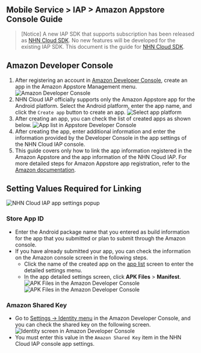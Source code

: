 ## Mobile Service > IAP > Amazon Appstore Console Guide

> [Notice]
> A new IAP SDK that supports subscription has been released as [NHN Cloud SDK](http://docs.toast.com/en/TOAST/en/toast-sdk/overview/).
> No new features will be developed for the existing IAP SDK.
> This document is the guide for [NHN Cloud SDK](http://docs.toast.com/en/TOAST/en/toast-sdk/overview/).

## Amazon Developer Console
1. After registering an account in [Amazon Developer Console](https://developer.amazon.com/), create an app in the Amazon Appstore Management menu.
   ![Amazon Developer Console](http://static.toastoven.net/prod_iap/amazon_developer_console_eng.png)
2. NHN Cloud IAP officially supports only the Amazon Appstore app for the Android platform. Select the Android platform, enter the app name, and click the `Create app` button to create an app.
   ![Select app platform](http://static.toastoven.net/prod_iap/amazon_appmenu_0_eng.png)
3. After creating an app, you can check the list of created apps as shown below.
   ![App list in Appstore Developer Console](http://static.toastoven.net/prod_iap/amazon_appmenu_1_eng.png)
4. After creating the app, enter additional information and enter the information provided by the Developer Console in the app settings of the NHN Cloud IAP console.
5. This guide covers only how to link the app information registered in the Amazon Appstore and the app information of the NHN Cloud IAP. For more detailed steps for Amazon Appstore app registration, refer to the [Amazon documentation](https://developer.amazon.com/apps-and-games/documentation).

## Setting Values ​​Required for Linking

![NHN Cloud IAP app settings popup](http://static.toastoven.net/prod_iap/amazon_iap_console_en.png)

### Store App ID

- Enter the Android package name that you entered as build information for the app that you submitted or plan to submit through the Amazon console.
- If you have already submitted your app, you can check the information on the Amazon console screen in the following steps.
    - Click the name of the created app on the [app list](https://developer.amazon.com/apps-and-games/console/apps/list.html) screen to enter the detailed settings menu.
    - In the app detailed settings screen, click **APK Files** > **Manifest**.
      ![APK Files in the Amazon Developer Console](http://static.toastoven.net/prod_iap/amazon_app_store_id_01.png)
      ![APK Files in the Amazon Developer Console](http://static.toastoven.net/prod_iap/amazon_app_store_id_02.png)

### Amazon Shared Key
- Go to [Settings -> Identity menu](https://developer.amazon.com/settings/console/sdk/shared-key) in the Amazon Developer Console, and you can check the shared key on the following screen.
  ![Identity screen in Amazon Developer Console](http://static.toastoven.net/prod_iap/amazon_appmenu_3_eng.png)
- You must enter this value in the `Amazon Shared Key` item in the NHN Cloud IAP console app settings.
